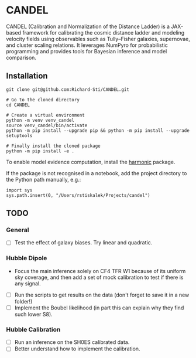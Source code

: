 # CANDEL

CANDEL (Calibration and Normalization of the Distance Ladder) is a JAX-based framework for calibrating the cosmic distance ladder and modeling velocity fields using observables such as Tully–Fisher galaxies, supernovae, and cluster scaling relations. It leverages NumPyro for probabilistic programming and provides tools for Bayesian inference and model comparison.


## Installation
```
git clone git@github.com:Richard-Sti/CANDEL.git

# Go to the cloned directory
cd CANDEL

# Create a virtual environment
python -m venv venv_candel
source venv_candel/bin/activate
python -m pip install --upgrade pip && python -m pip install --upgrade setuptools

# Finally install the cloned package
python -m pip install -e .
```

To enable model evidence computation, install the [harmonic](https://github.com/astro-informatics/harmonic) package.


If the package is not recognised in a notebook, add the project directory to the Python path manually, e.g.:
```
import sys
sys.path.insert(0, "/Users/rstiskalek/Projects/candel")
```


## TODO

### General
- [ ] Test the effect of galaxy biases. Try linear and quadratic.

### Hubble Dipole
- Focus the main inference solely on CF4 TFR W1 because of its uniform sky coverage, and then add a set of mock calibration to test if there is any signal.

- [ ] Run the scripts to get results on the data (don't forget to save it in a new folder!)
- [ ] Implement the Boubel likelihood (in part this can explain why they find such lower S8).

### Hubble Calibration
- [ ] Run an inference on the SH0ES calibrated data.
- [ ] Better understand how to implement the calibration.
